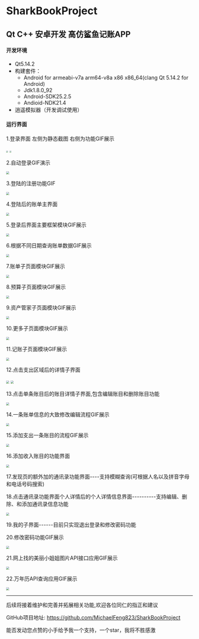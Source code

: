 # SharkBookProject

## Qt C++ 安卓开发 高仿鲨鱼记账APP

#### 开发环境

- Qt5.14.2
- 构建套件：
    - Android for armeabi-v7a arm64-v8a x86 x86_64(clang Qt 5.14.2 for Android)
    - Jdk1.8.0_92
    - Android-SDK25.2.5
    - Andioid-NDK21.4
- 逍遥模拟器（开发调试使用）


#### 运行界面

1.登录界面 左侧为静态截图 右侧为功能GIF展示

<img src="ProgramScreenShot/1.png" style="zoom: 33%;" />

<img src="GIF/Login.gif" style="zoom: 33%;" />

2.自动登录GIF演示

<img src="GIF/AutoLogin.gif" style="zoom:50%;" />

3.登陆的注册功能GIF

<img src="GIF/Register.gif" style="zoom:50%;" />

4.登陆后的账单主界面

<img src="ProgramScreenShot/2.png" style="zoom:50%;" />

5.登录后界面主要框架模块GIF展示

<img src="GIF/LookMainArea.gif" style="zoom:50%;" />

6.根据不同日期查询账单数据GIF展示

<img src="GIF/ChangeDateQuery.gif" style="zoom:50%;" />

7.账单子页面模块GIF展示

<img src="GIF/LookBillPage.gif" style="zoom:50%;" />

8.预算子页面模块GIF展示

<img src="GIF/LookYearAndMonthBudget.gif" style="zoom:50%;" />

9.资产管家子页面模块GIF展示

<img src="GIF/LookAssetsManager.gif" style="zoom:50%;" />

10.更多子页面模块GIF展示

<img src="GIF/LookMore.gif" style="zoom:50%;" />

11.记账子页面模块GIF展示

<img src="GIF/LookBookArea.gif" style="zoom:50%;" />

12.点击支出区域后的详情子界面

<img src="ProgramScreenShot/3.png" style="zoom:50%;" />

<img src="GIF/LookAndEditExpand.gif" style="zoom:50%;" />

13.点击单条账目后的账目详情子界面,包含编辑账目和删除账目功能

<img src="ProgramScreenShot/4.png" style="zoom:50%;" />

14.一条账单信息的大致修改编辑流程GIF展示 

<img src="GIF/ModifyBillContent.gif" style="zoom:50%;" /> 

15.添加支出一条账目的流程GIF展示

<img src="GIF/BookOneBill.gif" style="zoom:50%;" />

16.添加收入账目的功能界面

<img src="ProgramScreenShot/7.png" style="zoom:50%;" />

17.发现页的额外加的通讯录功能界面----支持模糊查询(可根据人名以及拼音字母和电话号码搜索)

18.点击通讯录功能界面个人详情后的个人详情信息界面----------支持编辑、删除、和添加通讯录信息功能

<img src="GIF/LookTelBook.gif" style="zoom:50%;" />

19.我的子界面------目前只实现退出登录和修改密码功能

20.修改密码功能GIF展示

<img src="GIF/ChangePassWord.gif" style="zoom:50%;" />

21.网上找的美丽小姐姐图片API接口应用GIF展示

<img src="GIF/API_LookBeautyGirl.gif" style="zoom:50%;" />

22.万年历API查询应用GIF展示

<img src="GIF/API_PerpetualCalendar.gif" style="zoom:50%;" />

---

后续将接着维护和完善并拓展相关功能,欢迎各位同仁的指正和建议

GitHub项目地址: https://github.com/MichaelFeng823/SharkBookProject

能否发动您点赞的小手给予我一个支持，一个star，我将不胜感激